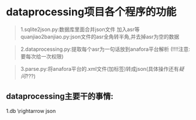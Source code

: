 dataprocessing项目各个程序的功能
==============================================================

> 1.sqlite2json.py:数据库里面合并json文件 加入asr等
   quanjiao2banjiao.py:json文件的asr全角转半角,并去掉asr为空的数据

> 2.dataprocessing.py:提取每个asr为一句话放到anafora平台解析  (!!!!注意:要每次给一次权限)

> 3.parse.py:将anafora平台的.xml文件(加标签)转成json(具体操作还有*疑问*???)

dataprocessing主要干的事情:
------------------------------
1.db \rightarrow json